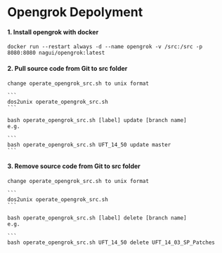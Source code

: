 # Opengrok Depolyment

#### 1. Install opengrok with docker
    
	docker run --restart always -d --name opengrok -v /src:/src -p 8080:8080 nagui/opengrok:latest
	

#### 2. Pull source code from Git to src folder

    change operate_opengrok_src.sh to unix format

    ```
    dos2unix operate_opengrok_src.sh
    ```

    bash operate_opengrok_src.sh [label] update [branch name]
    e.g.

    ```
	bash operate_opengrok_src.sh UFT_14_50 update master
    ```	

#### 3. Remove source code from Git to src folder
    change operate_opengrok_src.sh to unix format

    ```
    dos2unix operate_opengrok_src.sh
    ```

    bash operate_opengrok_src.sh [label] delete [branch name]
    e.g.
    
    ```
	bash operate_opengrok_src.sh UFT_14_50 delete UFT_14_03_SP_Patches

